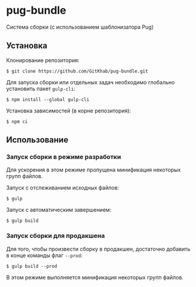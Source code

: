# pug-bundle

Система сборки (с использованием шаблонизатора Pug)

## Установка

Клонирование репозитория:
```
$ git clone https://github.com/GitKhab/pug-bundle.git
```

Для запуска сборки или отдельных задач необходимо глобально установить пакет `gulp-cli`:
```
$ npm install --global gulp-cli
```

Установка зависимостей (в корне репозитория):
```
$ npm ci
```

## Использование

### Запуск сборки в режиме разработки

Для ускорения в этом режиме пропущена минификация некоторых групп файлов.

Запуск с отслеживанием исходных файлов:
```
$ gulp
```

Запуск с автоматическим завершением:
```
$ gulp build
```

### Запуск сборки для продакшена

Для того, чтобы произвести сборку в продакшен, достаточно добавить в конце команды флаг `--prod`:
```
$ gulp build --prod
```
В этом режиме выполняется минификация некоторых групп файлов.